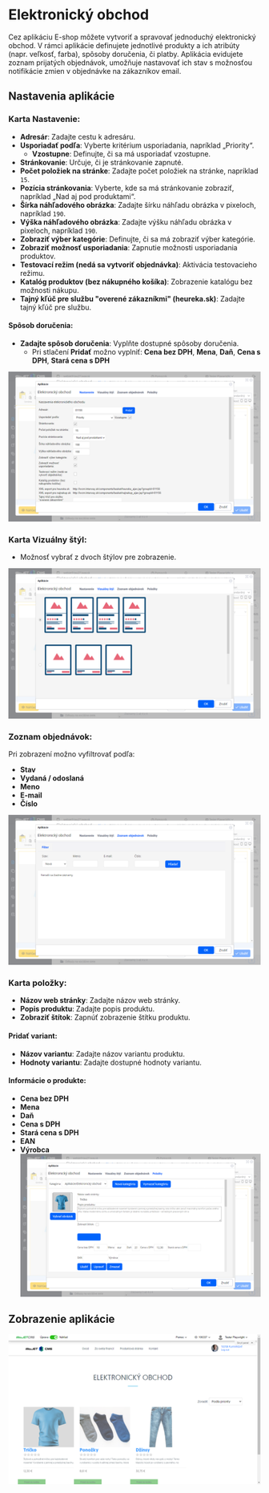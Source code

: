 # Elektronický obchod

Cez aplikáciu E-shop môžete vytvoriť a spravovať jednoduchý elektronický obchod. V rámci aplikácie definujete jednotlivé produkty a ich atribúty (napr. veľkosť, farba), spôsoby doručenia, či platby. Aplikácia evidujete zoznam prijatých objednávok, umožňuje nastavovať ich stav s možnosťou notifikácie zmien v objednávke na zákazníkov email.

## Nastavenia aplikácie

### Karta Nastavenie:
- **Adresár**: Zadajte cestu k adresáru.
- **Usporiadať podľa**: Vyberte kritérium usporiadania, napríklad „Priority“.
  - **Vzostupne**: Definujte, či sa má usporiadať vzostupne.
- **Stránkovanie**: Určuje, či je stránkovanie zapnuté.
- **Počet položiek na stránke**: Zadajte počet položiek na stránke, napríklad `15`.
- **Pozícia stránkovania**: Vyberte, kde sa má stránkovanie zobraziť, napríklad „Nad aj pod produktami“.
- **Šírka náhľadového obrázka**: Zadajte šírku náhľadu obrázka v pixeloch, napríklad `190`.
- **Výška náhľadového obrázka**: Zadajte výšku náhľadu obrázka v pixeloch, napríklad `190`.
- **Zobraziť výber kategórie**: Definujte, či sa má zobraziť výber kategórie.
- **Zobraziť možnosť usporiadania**: Zapnutie možnosti usporiadania produktov.
- **Testovací režim (nedá sa vytvoriť objednávka)**: Aktivácia testovacieho režimu.
- **Katalóg produktov (bez nákupného košíka)**: Zobrazenie katalógu bez možnosti nákupu.
- **Tajný kľúč pre službu "overené zákazníkmi" (heureka.sk)**: Zadajte tajný kľúč pre službu.

#### Spôsob doručenia:
- **Zadajte spôsob doručenia**: Vyplňte dostupné spôsoby doručenia.
  - Pri stlačení **Pridať** možno vyplniť: **Cena bez DPH**, **Mena**, **Daň**, **Cena s DPH**, **Stará cena s DPH**

![](editor.png)

### Karta Vizuálny štýl:
- Možnosť vybrať z dvoch štýlov pre zobrazenie.

![](editor-style.png)

### Zoznam objednávok:
Pri zobrazení možno vyfiltrovať podľa:
- **Stav**
- **Vydaná / odoslaná**
- **Meno**
- **E-mail**
- **Číslo**

![](editor-list.png)

### Karta položky:
- **Názov web stránky**: Zadajte názov web stránky.
- **Popis produktu**: Zadajte popis produktu.
- **Zobraziť štítok**: Zapnúť zobrazenie štítku produktu.

#### Pridať variant:
- **Názov variantu**: Zadajte názov variantu produktu.
- **Hodnoty variantu**: Zadajte dostupné hodnoty variantu.

#### Informácie o produkte:
- **Cena bez DPH**
- **Mena**
- **Daň**
- **Cena s DPH**
- **Stará cena s DPH**
- **EAN**
- **Výrobca**
![](editor-items.png)


## Zobrazenie aplikácie

![](basket.png)